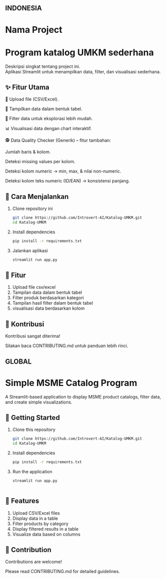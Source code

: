 ##      INDONESIA      ##
# Nama Project
# Program katalog UMKM sederhana

Deskripsi singkat tentang project ini.  
Aplikasi Streamlit untuk menampilkan data, filter, dan visualisasi sederhana.

## ✨ Fitur Utama

📂 Upload file (CSV/Excel).

📑 Tampilkan data dalam bentuk tabel.

🔎 Filter data untuk eksplorasi lebih mudah.

📊 Visualisasi data dengan chart interaktif.

🕵️ Data Quality Checker (Generik) – fitur tambahan:

 Jumlah baris & kolom.

 Deteksi missing values per kolom.

 Deteksi kolom numeric → min, max, & nilai non-numeric.

 Deteksi kolom teks numeric (ID/EAN) → konsistensi panjang.

## 🚀 Cara Menjalankan

1. Clone repository ini
   ```bash
   git clone https://github.com/Introvert-AI/Katalog-UMKM.git
   cd Katalog-UMKM
2. Install dependencies
    ```bash
    pip install -r requirements.txt
3. Jalankan aplikasi
    ```bash
    streamlit run app.py

## 📌 Fitur

1. Upload file csv/excel
2. Tampilan data dalam bentuk tabel
3. Filter produk berdasarkan kategori
4. Tampilan hasil filter dalam bentuk tabel
5. visualisasi data berdasarkan kolom

## 🤝 Kontribusi

Kontribusi sangat diterima!

Silakan baca CONTRIBUTING.md
 untuk panduan lebih rinci.

##      GLOBAL      ##
# Simple MSME Catalog Program

A Streamlit-based application to display MSME product catalogs, filter data, and create simple visualizations.

## 🚀 Getting Started

1. Clone this repository
   ```bash
   git clone https://github.com/Introvert-AI/Katalog-UMKM.git
   cd Katalog-UMKM
2. Install dependencies
   ```bash
   pip install -r requirements.txt
3. Run the application
   ```bash
   streamlit run app.py
 
## 📌 Features
1. Upload CSV/Excel files
2. Display data in a table
3. Filter products by category
4. Display filtered results in a table
5. Visualize data based on columns

## 🤝 Contribution

Contributions are welcome!

Please read CONTRIBUTING.md
 for detailed guidelines.